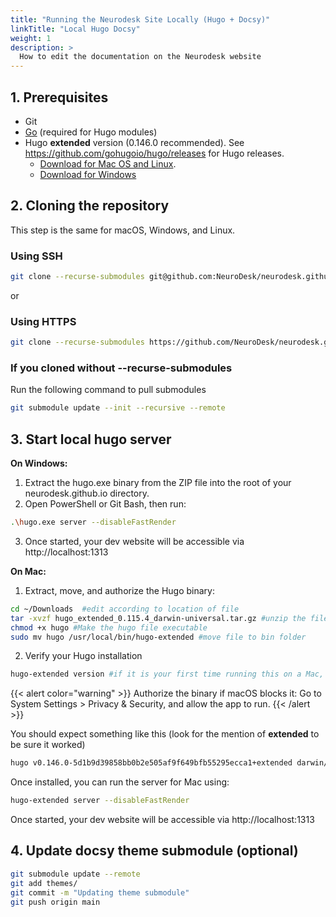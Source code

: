 ```yaml
---
title: "Running the Neurodesk Site Locally (Hugo + Docsy)"
linkTitle: "Local Hugo Docsy"
weight: 1
description: >
  How to edit the documentation on the Neurodesk website
---
```


## 1. Prerequisites
- Git
- [Go](https://go.dev/dl/) (required for Hugo modules)
- Hugo **extended** version (0.146.0 recommended). See https://github.com/gohugoio/hugo/releases for Hugo releases. 
  - [Download for Mac OS and Linux](https://github.com/gohugoio/hugo/releases/download/v0.146.0/hugo_extended_0.146.0_darwin-universal.tar.gz).  
  - [Download for Windows](https://github.com/gohugoio/hugo/releases/download/v0.146.0/hugo_extended_0.146.0_Windows-64bit.zip) 

## 2. Cloning the repository
This step is the same for macOS, Windows, and Linux.

### Using SSH
```bash
git clone --recurse-submodules git@github.com:NeuroDesk/neurodesk.github.io.git
```
or 
### Using HTTPS
```bash
git clone --recurse-submodules https://github.com/NeuroDesk/neurodesk.github.io.git
```

### If you cloned without --recurse-submodules

Run the following command to pull submodules

```bash
git submodule update --init --recursive --remote
```


## 3. Start local hugo server
**On Windows:**

1. Extract the hugo.exe binary from the ZIP file into the root of your neurodesk.github.io directory.
2. Open PowerShell or Git Bash, then run:
```bash
.\hugo.exe server --disableFastRender
```
3. Once started, your dev website will be accessible via http://localhost:1313

**On Mac:**
1. Extract, move, and authorize the Hugo binary:
```bash
cd ~/Downloads  #edit according to location of file
tar -xvzf hugo_extended_0.115.4_darwin-universal.tar.gz #unzip the file
chmod +x hugo #Make the hugo file executable
sudo mv hugo /usr/local/bin/hugo-extended #move file to bin folder
```

2. Verify your Hugo installation
```bash
hugo-extended version #if it is your first time running this on a Mac, you will see a security warning
```
{{< alert color="warning" >}}
Authorize the binary if macOS blocks it:
Go to System Settings > Privacy & Security, and allow the app to run.
{{< /alert >}}

You should expect something like this (look for the mention of **extended** to be sure it worked)
```bash 
hugo v0.146.0-5d1b9d39858bb0b2e505af9f649bfb55295ecca1+extended darwin/arm64 BuildDate=2025-04-10T14:57:56Z VendorInfo=gohugoio
```

Once installed, you can run the server for Mac using: 
```bash
hugo-extended server --disableFastRender
```
Once started, your dev website will be accessible via http://localhost:1313

## 4. Update docsy theme submodule (optional)
```bash
git submodule update --remote
git add themes/
git commit -m "Updating theme submodule"
git push origin main
```
